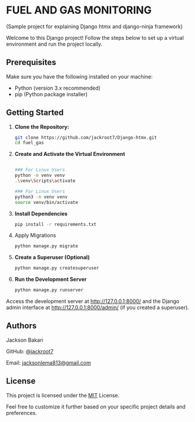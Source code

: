 # FUEL AND GAS MONITORING 
(Sample project for explaining Django htmx and django-ninja framework)

Welcome to this Django project! Follow the steps below to set up a virtual environment and run the project locally.

## Prerequisites

Make sure you have the following installed on your machine:

- Python (version 3.x recommended)
- pip (Python package installer)

## Getting Started

1. **Clone the Repository:**

   ```bash
   git clone https://github.com/jackroot7/Django-htmx.git
   cd fuel_gas

2. **Create and Activate the Virtual Environment**
    
    
    ```bash 

    ### For Linux Users
    python -m venv venv
    .\venv\Scripts\activate
 
    ### For Linux Users
    python3 -m venv venv
    source venv/bin/activate

3. **Install Dependencies**
    ```bash
    pip install -r requirements.txt

4. Apply Migrations
    ```bash
    python manage.py migrate

5. **Create a Superuser (Optional)**
    ```bash
    python manage.py createsuperuser

6. **Run the Development Server**
    ```bash
    python manage.py runserver

Access the development server at http://127.0.0.1:8000/ and the Django admin interface at http://127.0.0.1:8000/admin/ (if you created a superuser).
## Authors
Jackson Bakari

GitHub: [@jackroot7](https://github.com/jackroot7)

Email: jacksonlema813@gmail.com


## License
This project is licensed under the [MIT](https://choosealicense.com/licenses/mit/) License.

Feel free to customize it further based on your specific project details and preferences.

